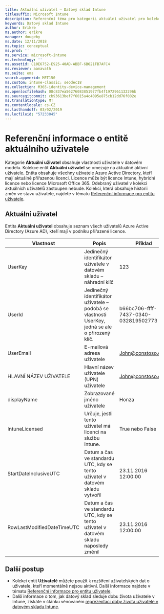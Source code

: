 ```yaml
---
title: Aktuální uživatel – Datový sklad Intune
titlesuffix: Microsoft Intune
description: Referenční téma pro kategorii aktuální uživatel pro kolekce entit v rozhraní API datového skladu Intune.
keywords: Datový sklad Intune
author: Erikre
ms.author: erikre
manager: dougeby
ms.date: 12/11/2018
ms.topic: conceptual
ms.prod: ''
ms.service: microsoft-intune
ms.technology: ''
ms.assetid: C10E6752-E925-40AD-ABBF-6B621FB7AFC4
ms.reviewer: aanavath
ms.suite: ems
search.appverid: MET150
ms.custom: intune-classic; seodec18
ms.collection: M365-identity-device-management
ms.openlocfilehash: 08c837ea56276083851977fb4f1972961132296b
ms.sourcegitcommit: cb93613bef7f6015a4c4095e875cb12dd76f002e
ms.translationtype: MT
ms.contentlocale: cs-CZ
ms.lasthandoff: 03/02/2019
ms.locfileid: "57233045"
---
```

# <a name="reference-for-current-user-entity"></a>Referenční informace o entitě aktuálního uživatele

Kategorie **Aktuální uživatel** obsahuje vlastnosti uživatele v datovém modelu. Kolekce entit **Aktuální uživatel** se omezuje na aktuálně aktivní uživatele. Entita obsahuje všechny uživatele Azure Active Directory, kteří mají aktuálně přiřazenou licenci. Licence může být licence Intune, hybridní licence nebo licence Microsoft Office 365. Odebraný uživatel v kolekci aktuálních uživatelů zastoupen nebude. Kolekci, která obsahuje historii změn ve stavu uživatele, najdete v tématu [Referenční informace pro entitu uživatele](reports-ref-user.md).


## <a name="current-user"></a>Aktuální uživatel

Entita **Aktuální uživatel** obsahuje seznam všech uživatelů Azure Active Directory (Azure AD), kteří mají v podniku přiřazené licence.

| Vlastnost  | Popis | Příklad |
|---------|------------|--------|
| UserKey |Jedinečný identifikátor uživatele v datovém skladu – náhradní klíč |123 |
| UserId |Jedinečný identifikátor uživatele – podobá se vlastnosti UserKey, jedná se ale o přirozený klíč. |b66bc706-ffff-7437-0340-032819502773 |
| UserEmail |E-mailová adresa uživatele |John@constoso.com |
| HLAVNÍ NÁZEV UŽIVATELE | Hlavní název uživatele (UPN) uživatele | John@constoso.com |
| displayName |Zobrazované jméno uživatele |Honza |
| IntuneLicensed |Určuje, jestli tento uživatel má licenci na službu Intune. |True nebo False |
| StartDateInclusiveUTC |Datum a čas ve standardu UTC, kdy se tento uživatel v datovém skladu vytvořil |23.11.2016 12:00:00 |
| RowLastModifiedDateTimeUTC |Datum a čas ve standardu UTC, kdy se tento uživatel v datovém skladu naposledy změnil |23.11.2016 12:00:00 |

## <a name="next-steps"></a>Další postup
 - Kolekci entit **Uživatelé** můžete použít k rozšíření uživatelských dat o uživatele, kteří momentálně nejsou aktivní. Další informace najdete v tématu [Referenční informace pro entitu uživatele](reports-ref-user.md).
 - Další informace o tom, jak datový sklad sleduje dobu života uživatele v Intune, získáte v článku věnovaném [reprezentaci doby života uživatele v datovém skladu Intune](reports-ref-user-timeline.md).
